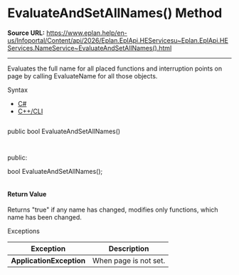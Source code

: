 # EvaluateAndSetAllNames() Method

**Source URL:** https://www.eplan.help/en-us/Infoportal/Content/api/2026/Eplan.EplApi.HEServicesu~Eplan.EplApi.HEServices.NameService~EvaluateAndSetAllNames().html

---

Evaluates the full name for all placed functions and interruption points on page by calling EvaluateName for all those objects.

Syntax

- [C#](#i-syntax-CS)
- [C++/CLI](#i-syntax-CPP2005)

```
```
public bool EvaluateAndSetAllNames()
```
```

```
```
public:

bool EvaluateAndSetAllNames();
```
```

#### Return Value

Returns "true" if any name has changed, modifies only functions, which name has been changed.

Exceptions

| Exception | Description |
| --- | --- |
| **ApplicationException** | When page is not set. |
